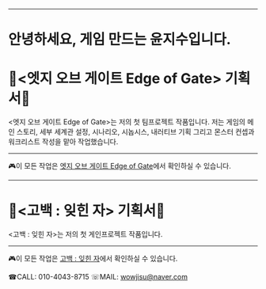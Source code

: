 

-----

# 안녕하세요, 게임 만드는 윤지수입니다.

# 🌌<엣지 오브 게이트 Edge of Gate> 기획서🌌

<엣지 오브 게이트 Edge of Gate>는 저의 첫 팀프로젝트 작품입니다. 저는 게임의 메인 스토리, 세부 세계관 설정, 시나리오, 시놉시스, 내러티브 기획 그리고 몬스터 컨셉과 워크리스트 작성을 맡아 작업했습니다.

---

🎮이 모든 작업은 [엣지 오브 게이트 Edge of Gate](https://yoonjisufirstpage.netlify.app/pages/sub01)에서 확인하실 수 있습니다.

---



# 🌺<고백 : 잊힌 자> 기획서🌺
<고백 : 잊힌 자>는 저의 첫 게인프로젝트 작품입니다.

---

🎮이 모든 작업은 [고백 : 잊힌 자](https://yoonjisufirstpage.netlify.app/pages/sub02)에서 확인하실 수 있습니다.




☎CALL: 010-4043-8715
☏MAIL: wowjisu@naver.com 
